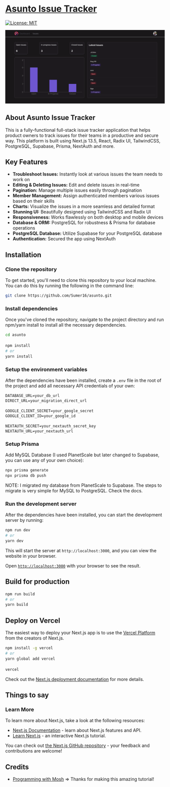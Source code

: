 # [Asunto Issue Tracker](https://asunto.vercel.app)
[![License: MIT](https://img.shields.io/badge/License-MIT-yellow.svg)](/LICENSE)

![Asunto Issue Tracker Landing Page](/asunto.png)

## About Asunto Issue Tracker

This is a fully-functional full-stack issue tracker application that helps product owners to track issues for their teams in a productive and secure way.
This platform is built using Next.js 13.5, React, Radix UI, TailwindCSS, PostgreSQL, Supabase, Prisma, NextAuth and more.

## Key Features

- **Troubleshoot Issues:** Instantly look at various issues the team needs to work on
- **Editing & Deleting Issues:** Edit and delete issues in real-time
- **Pagination:** Manage multiple issues easily through pagination
- **Member Management:** Assign authenticated members various issues based on their skills
- **Charts:** Visualize the issues in a more seamless and detailed format
- **Stunning UI:** Beautifully designed using TailwindCSS and Radix UI
- **Responsiveness:** Works flawlessly on both desktop and mobile devices
- **Database & ORM:** PostgreSQL for robustness & Prisma for database operations
- **PostgreSQL Database:** Utilize Supabase for your PostgreSQL database
- **Authentication:** Secured the app using NextAuth

## Installation

### Clone the repository
To get started, you'll need to clone this repository to your local machine. You can do this by running the following in the command line:

```bash 
git clone https://github.com/Sumer16/asunto.git 
```

### Install dependencies

Once you've cloned the repository, navigate to the project directory and run npm/yarn install to install all the necessary dependencies.

```bash
cd asunto

npm install
# or
yarn install
```

### Setup the environment variables

After the dependencies have been installed, create a ```.env``` file in the root of the project and add all necessary API credentials of your own:

```env
DATABASE_URL=your_db_url
DIRECT_URL=your_migration_direct_url

GOOGLE_CLIENT_SECRET=your_google_secret
GOOGLE_CLIENT_ID=your_google_id

NEXTAUTH_SECRET=your_nextauth_secret_key
NEXTAUTH_URL=your_nextauth_url
```

### Setup Prisma

Add MySQL Database (I used PlanetScale but later changed to Supabase, you can use any of your own choice):

```bash
npx prisma generate
npx prisma db push
```

NOTE: I migrated my database from PlanetScale to Supabase. The steps to migrate is very simple for MySQL to PostgreSQL. Check the docs.

### Run the development server

After the dependencies have been installed, you can start the development server by running:

```bash
npm run dev
# or
yarn dev
```

This will start the server at `http://localhost:3000`, and you can view the website in your browser.

Open [`http://localhost:3000`](http://localhost:3000) with your browser to see the result.

## Build for production

```bash
npm run build
# or
yarn build
```

## Deploy on Vercel

The easiest way to deploy your Next.js app is to use the [Vercel Platform](https://vercel.com/new?utm_medium=default-template&filter=next.js&utm_source=create-next-app&utm_campaign=create-next-app-readme) from the creators of Next.js.

```bash
npm install -g vercel
# or
yarn global add vercel

vercel
```

Check out the [Next.js deployment documentation](https://nextjs.org/docs/deployment) for more details.

## Things to say

### Learn More

To learn more about Next.js, take a look at the following resources:

- [Next.js Documentation](https://nextjs.org/docs) - learn about Next.js features and API.
- [Learn Next.js](https://nextjs.org/learn) - an interactive Next.js tutorial.

You can check out [the Next.js GitHub repository](https://github.com/vercel/next.js/) - your feedback and contributions are welcome!

## Credits

- [Programming with Mosh](https://www.codewithmosh.com/) => Thanks for making this amazing tutorial!
